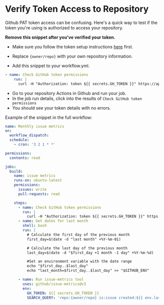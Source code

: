 # Verify Token Access to Repository

Github PAT token access can be confusing. Here's a quick way to test if the token you're using is authorized to access your repository.

**Remove this snippet after you've verified your token.**

- Make sure you follow the token setup instructions [here](https://github.com/github/issue-metrics/tree/main?tab=readme-ov-file#use-as-a-github-action) first.

- Replace `{owner/repo}` with your own repository information.

- Add this snippet to your workflow.yml.

```yml
- name: Check GitHub token permissions
    run: |
      curl -H "Authorization: token ${{ secrets.GH_TOKEN }}" https://api.github.com/repos/{owner/repo}
```

- Go to your repository Actions in Github and run your job.
- In the job run details, click into the results of `Check GitHub token permissions`
- You should see your token details with no errors.

Example of the snippet in the full workflow:

```yml
name: Monthly issue metrics
on:
  workflow_dispatch:
  schedule:
    - cron: '3 2 1 * *'

permissions:
  contents: read

jobs:
  build:
    name: issue metrics
    runs-on: ubuntu-latest
    permissions:
      issues: write
      pull-requests: read

    steps:
      - name: Check GitHub token permissions
        run: |
          curl -H "Authorization: token ${{ secrets.GH_TOKEN }}" https://api.github.com/{owner/repo}
      - name: Get dates for last month
        shell: bash
        run: |
          # Calculate the first day of the previous month
          first_day=$(date -d "last month" +%Y-%m-01)

          # Calculate the last day of the previous month
          last_day=$(date -d "$first_day +1 month -1 day" +%Y-%m-%d)

          #Set an environment variable with the date range
          echo "$first_day..$last_day"
          echo "last_month=$first_day..$last_day" >> "$GITHUB_ENV"

      - name: Run issue-metrics tool
        uses: github/issue-metrics@v3
        env:
          GH_TOKEN: ${{ secrets.GH_TOKEN }}
          SEARCH_QUERY: 'repo:{owner/repo} is:issue created:${{ env.last_month }}'
```
